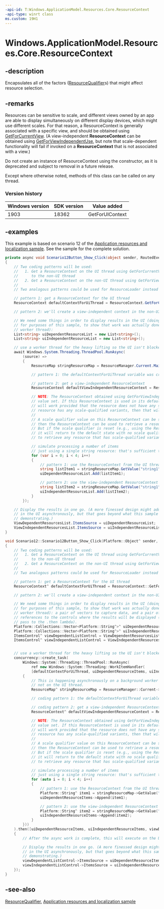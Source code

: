 ```yaml
---
-api-id: T:Windows.ApplicationModel.Resources.Core.ResourceContext
-api-type: winrt class
ms.custom: 19H1
---
```


<!-- Class syntax.
public class ResourceContext : Windows.ApplicationModel.Resources.Core.IResourceContext
-->

# Windows.ApplicationModel.Resources.Core.ResourceContext

## -description

Encapsulates all of the factors ([ResourceQualifier](resourcequalifier.md)s) that might affect resource selection.

## -remarks

Resources can be sensitive to scale, and different views owned by an app are able to display simultaneously on different display devices, which might use different scales. For that reason, a ResourceContext is generally associated with a specific view, and should be obtained using [GetForCurrentView](resourcecontext_getforcurrentview_1363600702.md). (A view-independent **ResourceContext** can be obtained using [GetForViewIndependentUse](resourcecontext_getforviewindependentuse_386169056.md), but note that scale-dependent functionality will fail if invoked on a **ResourceContext** that is not associated with a view.)

Do not create an instance of ResourceContext using the constructor, as it is deprecated and subject to removal in a future release.

Except where otherwise noted, methods of this class can be called on any thread.

### Version history

| Windows version | SDK version | Value added |
| -- | -- | -- |
| 1903 | 18362 | GetForUIContext |

## -examples

This example is based on scenario 12 of the [Application resources and localization sample](https://github.com/microsoft/Windows-universal-samples/tree/master/Samples/ApplicationResources). See the sample for the complete solution.

```csharp
private async void Scenario12Button_Show_Click(object sender, RoutedEventArgs e)
{
    // Two coding patterns will be used:
    //   1. Get a ResourceContext on the UI thread using GetForCurrentView and pass 
    //      to the non-UI thread
    //   2. Get a ResourceContext on the non-UI thread using GetForViewIndependentUse
    //
    // Two analogous patterns could be used for ResourceLoader instead of ResourceContext.

    // pattern 1: get a ResourceContext for the UI thread
    ResourceContext defaultContextForUiThread = ResourceContext.GetForCurrentView();

    // pattern 2: we'll create a view-independent context in the non-UI worker thread

    // We need some things in order to display results in the UI (doing that
    // for purposes of this sample, to show that work was actually done in the
    // worker thread):
    List<string> uiDependentResourceList = new List<string>();
    List<string> uiIndependentResourceList = new List<string>();

    // use a worker thread for the heavy lifting so the UI isn't blocked
    await Windows.System.Threading.ThreadPool.RunAsync(
        (source) =>
        {
            ResourceMap stringResourceMap = ResourceManager.Current.MainResourceMap.GetSubtree("Resources");

            // pattern 1: the defaultContextForUiThread variable was created above and is visible here

            // pattern 2: get a view-independent ResourceContext
            ResourceContext defaultViewIndependentResourceContext = ResourceContext.GetForViewIndependentUse();

            // NOTE: The ResourceContext obtained using GetForViewIndependentUse() has no scale qualifier
            // value set. If this ResourceContext is used in its default state to retrieve a resource, that 
            // will work provided that the resource does not have any scale-qualified variants. But if the
            // resource has any scale-qualified variants, then that will fail at runtime.
            //
            // A scale qualifier value on this ResourceContext can be set programmatically. If that is done,
            // then the ResourceContext can be used to retrieve a resource that has scale-qualified variants.
            // But if the scale qualifier is reset (e.g., using the ResourceContext.Reset() method), then
            // it will return to the default state with no scale qualifier value set, and cannot be used
            // to retrieve any resource that has scale-qualified variants.

            // simulate processing a number of items
            // just using a single string resource: that's sufficient to demonstrate 
            for (var i = 0; i < 4; i++)
            {
                // pattern 1: use the ResourceContext from the UI thread
                string listItem1 = stringResourceMap.GetValue("string1", defaultContextForUiThread).ValueAsString;
                uiDependentResourceList.Add(listItem1);

                // pattern 2: use the view-independent ResourceContext
                string listItem2 = stringResourceMap.GetValue("string1", defaultViewIndependentResourceContext).ValueAsString;
                uiIndependentResourceList.Add(listItem2);
            }
        });

    // Display the results in one go. (A more finessed design might add results
    // in the UI asynchronously, but that goes beyond what this sample is 
    // demonstrating.)
    ViewDependentResourcesList.ItemsSource = uiDependentResourceList;
    ViewIndependentResourcesList.ItemsSource = uiIndependentResourceList;
}
```

```cpp
void Scenario12::Scenario12Button_Show_Click(Platform::Object^ sender, Windows::UI::Xaml::RoutedEventArgs^ e)
{
    // Two coding patterns will be used:
    //   1. Get a ResourceContext on the UI thread using GetForCurrentView and pass 
    //      to the non-UI thread
    //   2. Get a ResourceContext on the non-UI thread using GetForViewIndependentUse
    //
    // Two analogous patterns could be used for ResourceLoader instead of ResourceContext.

    // pattern 1: get a ResourceContext for the UI thread
    ResourceContext^ defaultContextForUiThread = ResourceContext::GetForCurrentView();

    // pattern 2: we'll create a view-independent context in the non-UI worker thread

    // We need some things in order to display results in the UI (doing that
    // for purposes of this sample, to show that work was actually done in the
    // worker thread): a pair of vectors to capture data, and a pair of variable 
    // references to the controls where the results will be displayed (needed to
    // pass to the .then lambda).
    Platform::Collections::Vector<Platform::String^>^ uiDependentResourceItems = ref new Platform::Collections::Vector<Platform::String^>();
    Platform::Collections::Vector<Platform::String^>^ uiIndependentResourceItems = ref new Platform::Collections::Vector<Platform::String^>();
    ItemsControl^ viewDependentListControl = ViewDependentResourcesList;
    ItemsControl^ viewIndependentListControl = ViewIndependentResourcesList;


    // use a worker thread for the heavy lifting so the UI isn't blocked
    concurrency::create_task(
        Windows::System::Threading::ThreadPool::RunAsync(
            ref new Windows::System::Threading::WorkItemHandler(
            [defaultContextForUiThread, uiDependentResourceItems, uiIndependentResourceItems](Windows::Foundation::IAsyncAction^ /*action*/)
        {
            // This is happening asynchronously on a background worker thread,
            // not on the UI thread.
            ResourceMap^ stringResourceMap = ResourceManager::Current->MainResourceMap->GetSubtree("Resources");

            // coding pattern 1: the defaultContextForUiThread variable was created above and has been captured to use here

            // coding pattern 2: get a view-independent ResourceContext
            ResourceContext^ defaultViewIndependentResourceContext = ResourceContext::GetForViewIndependentUse();

            // NOTE: The ResourceContext obtained using GetForViewIndependentUse() has no scale qualifier
            // value set. If this ResourceContext is used in its default state to retrieve a resource, that 
            // will work provided that the resource does not have any scale-qualified variants. But if the
            // resource has any scale-qualified variants, then that will fail at runtime.
            //
            // A scale qualifier value on this ResourceContext can be set programmatically. If that is done,
            // then the ResourceContext can be used to retrieve a resource that has scale-qualified variants.
            // But if the scale qualifier is reset (e.g., using the ResourceContext::Reset() method), then
            // it will return to the default state with no scale qualifier value set, and cannot be used
            // to retrieve any resource that has scale-qualified variants.

            // simulate processing a number of items
            // just using a single string resource: that's sufficient to demonstrate 
            for (auto i = 0; i < 4; i++)
            {
                // pattern 1: use the ResourceContext from the UI thread
                Platform::String^ item1 = stringResourceMap->GetValue("string1", defaultContextForUiThread)->ValueAsString;
                uiDependentResourceItems->Append(item1);

                // pattern 2: use the view-independent ResourceContext
                Platform::String^ item2 = stringResourceMap->GetValue("string1", defaultViewIndependentResourceContext)->ValueAsString;
                uiIndependentResourceItems->Append(item2);
            }
        }))
    ).then([uiDependentResourceItems, uiIndependentResourceItems, viewDependentListControl, viewIndependentListControl]
    {
        // After the async work is complete, this will execute on the UI thread.

        // Display the results in one go. (A more finessed design might add results
        // in the UI asynchronously, but that goes beyond what this sample is 
        // demonstrating.)
        viewDependentListControl->ItemsSource = uiDependentResourceItems;
        viewIndependentListControl->ItemsSource = uiIndependentResourceItems;
    });
}
```

## -see-also

[ResourceQualifier](resourcequalifier.md), [Application resources and localization sample](https://github.com/microsoft/Windows-universal-samples/tree/master/Samples/ApplicationResources)
